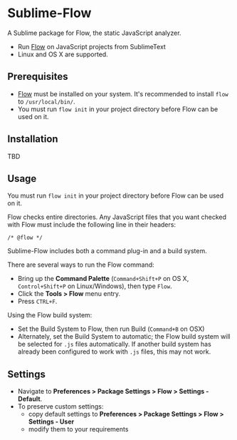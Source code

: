 Sublime-Flow
==============

A Sublime package for Flow, the static JavaScript analyzer.

   * Run [Flow](http://flowtype.org) on JavaScript projects from SublimeText
   * Linux and OS X are supported. 

Prerequisites
-------------

   * [Flow](http://flowtype.org) must be installed on your system.  It's recommended to install `flow` to `/usr/local/bin/`.
   * You must run `flow init` in your project directory before Flow can be used on it.

Installation
------------

TBD

Usage
-----

You must run `flow init` in your project directory before Flow can be used on it.

Flow checks entire directories.  Any JavaScript files that you want checked with 
Flow must include the following line in their headers:

```
/* @flow */
```

Sublime-Flow includes both a command plug-in and a build system.

There are several ways to run the Flow command:
   * Bring up the **Command Palette** (`Command+Shift+P` on OS X, `Control+Shift+P` on Linux/Windows), then type `Flow`.
   * Click the **Tools > Flow** menu entry.
   * Press `CTRL+F`.

Using the Flow build system:
   * Set the Build System to Flow, then run Build (`Command+B` on OSX)
   * Alternately, set the Build System to automatic; the Flow build system will be selected for `.js` files automatically. If another build system has already been configured to work with `.js` files, this may not work.

Settings
--------
* Navigate to **Preferences > Package Settings > Flow > Settings - Default**.
* To preserve custom settings:
  * copy default settings to **Preferences > Package Settings > Flow > Settings - User**
  * modify them to your requirements

